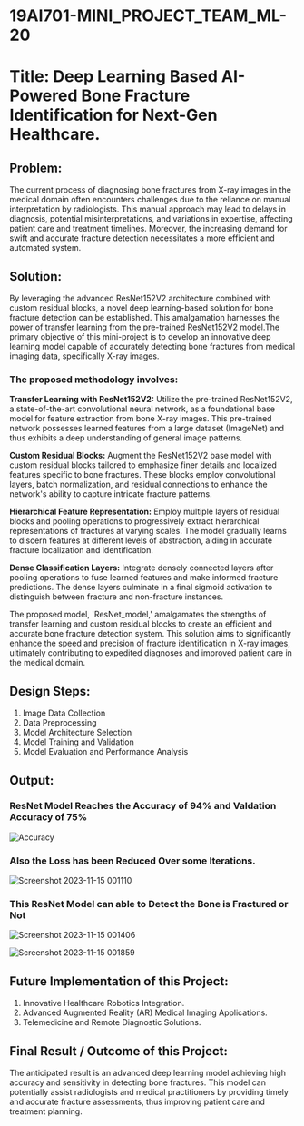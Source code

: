# 19AI701-MINI_PROJECT_TEAM_ML-20

# Title: Deep Learning Based AI-Powered Bone Fracture Identification for Next-Gen Healthcare.
## Problem:
The current process of diagnosing bone fractures from X-ray images in the medical domain often encounters challenges due to the reliance on manual interpretation by radiologists. This manual approach may lead to delays in diagnosis, potential misinterpretations, and variations in expertise, affecting patient care and treatment timelines. Moreover, the increasing demand for swift and accurate fracture detection necessitates a more efficient and automated system.

## Solution:
By leveraging the advanced ResNet152V2 architecture combined with custom residual blocks, a novel deep learning-based solution for bone fracture detection can be established. This amalgamation harnesses the power of transfer learning from the pre-trained ResNet152V2 model.The primary objective of this mini-project is to develop an innovative deep learning model capable of accurately detecting bone fractures from medical imaging data, specifically X-ray images.

### The proposed methodology involves:

**Transfer Learning with ResNet152V2:** Utilize the pre-trained ResNet152V2, a state-of-the-art convolutional neural network, as a foundational base model for feature extraction from bone X-ray images. This pre-trained network possesses learned features from a large dataset (ImageNet) and thus exhibits a deep understanding of general image patterns.

**Custom Residual Blocks:** Augment the ResNet152V2 base model with custom residual blocks tailored to emphasize finer details and localized features specific to bone fractures. These blocks employ convolutional layers, batch normalization, and residual connections to enhance the network's ability to capture intricate fracture patterns.

**Hierarchical Feature Representation:** Employ multiple layers of residual blocks and pooling operations to progressively extract hierarchical representations of fractures at varying scales. The model gradually learns to discern features at different levels of abstraction, aiding in accurate fracture localization and identification.

**Dense Classification Layers:** Integrate densely connected layers after pooling operations to fuse learned features and make informed fracture predictions. The dense layers culminate in a final sigmoid activation to distinguish between fracture and non-fracture instances.

The proposed model, 'ResNet_model,' amalgamates the strengths of transfer learning and custom residual blocks to create an efficient and accurate bone fracture detection system. This solution aims to significantly enhance the speed and precision of fracture identification in X-ray images, ultimately contributing to expedited diagnoses and improved patient care in the medical domain.

## Design Steps:

1) Image Data Collection
2) Data Preprocessing
3) Model Architecture Selection
4) Model Training and Validation
5) Model Evaluation and Performance Analysis

## Output:

### ResNet Model Reaches the **Accuracy of 94% and Valdation Accuracy of 75%**

![Accuracy](https://github.com/naveenkumar12624/19AI701-MINI_PROJECT_TEAM_ML-20/assets/93427235/b1447558-54c6-42f2-85a6-cf58fb745eff)

### Also the **Loss has been Reduced** Over some Iterations.
![Screenshot 2023-11-15 001110](https://github.com/naveenkumar12624/19AI701-MINI_PROJECT_TEAM_ML-20/assets/93427235/e1310cb7-4455-46b2-bca4-b432262907c8)

### This ResNet Model can able to Detect the **Bone is Fractured or Not**
![Screenshot 2023-11-15 001406](https://github.com/naveenkumar12624/19AI701-MINI_PROJECT_TEAM_ML-20/assets/93427235/7db5055a-a83d-4d00-a5e8-7cef129a7b7b)

![Screenshot 2023-11-15 001859](https://github.com/naveenkumar12624/19AI701-MINI_PROJECT_TEAM_ML-20/assets/93427235/0509ca80-5bcd-406a-a3b0-a5fa3673c386)

## Future Implementation of this Project:

1) Innovative Healthcare Robotics Integration.
2) Advanced Augmented Reality (AR) Medical Imaging Applications.
3) Telemedicine and Remote Diagnostic Solutions.

## Final Result / Outcome of this Project:
The anticipated result is an advanced deep learning model achieving high accuracy and sensitivity in detecting bone fractures. This model can potentially assist radiologists and medical practitioners by providing timely and accurate fracture assessments, thus improving patient care and treatment planning.
